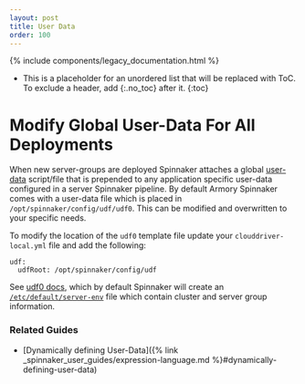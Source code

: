 ```yaml
---
layout: post
title: User Data
order: 100
---
```

{% include components/legacy_documentation.html %}

* This is a placeholder for an unordered list that will be replaced with ToC. To exclude a header, add {:.no_toc} after it.
{:toc}

# Modify Global User-Data For All Deployments

When new server-groups are deployed Spinnaker attaches a global [user-data](http://docs.aws.amazon.com/AWSEC2/latest/UserGuide/ec2-instance-metadata.html)  script/file that is prepended to any application specific user-data configured in a server Spinnaker pipeline. By default Armory Spinnaker comes with a user-data file which is placed in `/opt/spinnaker/config/udf/udf0`.  This can be modified and overwritten to your specific needs.

To modify the location of the `udf0` template file update your `clouddriver-local.yml` file and add the following:
```
udf:
  udfRoot: /opt/spinnaker/config/udf
```

See [udf0 docs](https://www.spinnaker.io/setup/features/user-data/), which by default Spinnaker will create an [`/etc/default/server-env`](https://kb.armory.io/aws/18-what-is-server-env/) file which contain cluster and server group information.

### Related Guides

- [Dynamically defining User-Data]({% link _spinnaker_user_guides/expression-language.md %}#dynamically-defining-user-data)
